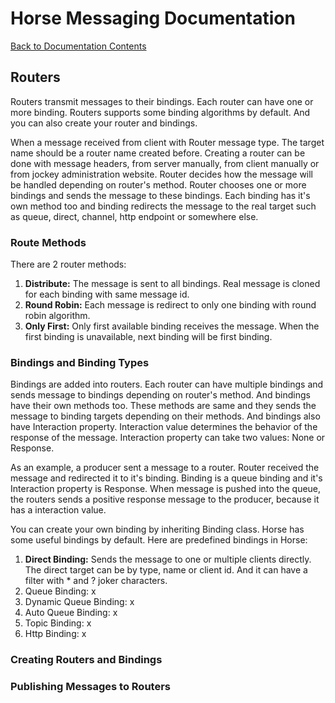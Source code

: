 # Horse Messaging Documentation

[Back to Documentation Contents](README.md)

## Routers

Routers transmit messages to their bindings. Each router can have one or more binding.
Routers supports some binding algorithms by default. And you can also create your router and bindings.

When a message received from client with Router message type. The target name should be a router name created before.
Creating a router can be done with message headers, from server manually, from client manually or from jockey administration website.
Router decides how the message will be handled depending on router's method. Router chooses one or more bindings and sends the message to these bindings.
Each binding has it's own method too and binding redirects the message to the real target such as queue, direct, channel, http endpoint or somewhere else.

### Route Methods

There are 2 router methods:

1. **Distribute:** The message is sent to all bindings. Real message is cloned for each binding with same message id.
2. **Round Robin:** Each message is redirect to only one binding with round robin algorithm.
3. **Only First:** Only first available binding receives the message. When the first binding is unavailable, next binding will be first binding.

### Bindings and Binding Types

Bindings are added into routers. Each router can have multiple bindings and sends message to bindings depending on router's method.
And bindings have their own methods too. These methods are same and they sends the message to binding targets depending on their methods.
And bindings also have Interaction property. Interaction value determines the behavior of the response of the message.
Interaction property can take two values: None or Response.

As an example, a producer sent a message to a router. Router received the message and redirected it to it's binding.
Binding is a queue binding and it's Interaction property is Response. When message is pushed into the queue, the routers
sends a positive response message to the producer, because it has a interaction value.

You can create your own binding by inheriting Binding class. Horse has some useful bindings by default.
Here are predefined bindings in Horse:

1. **Direct Binding:** Sends the message to one or multiple clients directly. The direct target can be by type, name or client id. And it can have a filter with * and ? joker characters.
2. Queue Binding: x
3. Dynamic Queue Binding: x
4. Auto Queue Binding: x
5. Topic Binding: x
6. Http Binding: x

### Creating Routers and Bindings

### Publishing Messages to Routers

